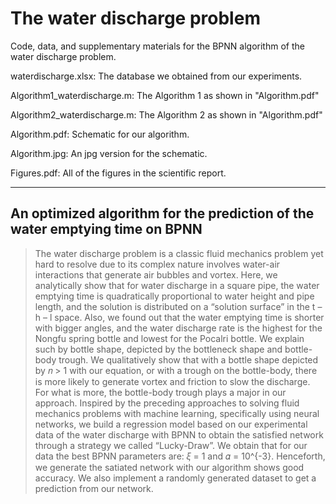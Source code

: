# The water discharge problem

Code, data, and supplementary materials for the BPNN algorithm of the water discharge problem.

waterdischarge.xlsx: The database we obtained from our experiments.

Algorithm1_waterdischarge.m: The Algorithm 1 as shown in "Algorithm.pdf"

Algorithm2_waterdischarge.m: The Algorithm 2 as shown in "Algorithm.pdf"

Algorithm.pdf: Schematic for our algorithm.

Algorithm.jpg: An jpg version for the schematic.

Figures.pdf: All of the figures in the scientific report.

***

## An optimized algorithm for the prediction of the water emptying time on BPNN

> The water discharge problem is a classic fluid mechanics problem yet hard to resolve due to its complex nature involves water-air interactions that generate air bubbles and vortex. Here, we analytically show that for water discharge in a square pipe, the water emptying time is quadratically proportional to water height and pipe length, and the solution is distributed on a “solution surface” in the t – h – l space. Also, we found out that the water emptying time is shorter with bigger angles, and the water discharge rate is the highest for the Nongfu spring bottle and lowest for the Pocalri bottle. We explain such by bottle shape, depicted by the bottleneck shape and bottle-body trough. We qualitatively show that with a bottle shape depicted by 𝑛 > 1 with our equation, or with a trough on the bottle-body, there is more likely to generate vortex and friction to slow the discharge. For what is more, the bottle-body trough plays a major in our approach. Inspired by the preceding approaches to solving fluid mechanics problems with machine learning, specifically using neural networks, we build a regression model based on our experimental data of the water discharge with BPNN to obtain the satisfied network through a strategy we called “Lucky-Draw”. We obtain that for our data the best BPNN parameters are: 𝜉 = 1 and 𝛼 = 10^{-3}. Henceforth, we generate the satiated network with our algorithm shows good accuracy. We also implement a randomly generated dataset to get a prediction from our network. 
